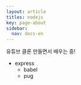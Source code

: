 ```yaml
---
layout: article
titles: nodejs
key: page-about
sidebar:
  nav: docs-en
---
```



유튜브 클론 만들면서 배우는 중!

+ express
  + babel
  + pug